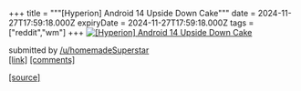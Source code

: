 +++
title = """[Hyperion] Android 14 Upside Down Cake"""
date = 2024-11-27T17:59:18.000Z
expiryDate = 2024-11-27T17:59:18.000Z
tags = ["reddit","wm"]
+++
[![[Hyperion] Android 14 Upside Down Cake](https://preview.redd.it/gvk6i5lygh3e1.png?width=640&crop=smart&auto=webp&s=9cf78a044ee9d8f80ffbd10d0dbf3a07595f5d2d "[Hyperion] Android 14 Upside Down Cake")](https://www.reddit.com/r/unixporn/comments/1h1ah62/hyperion_android_14_upside_down_cake/)

submitted by [/u/homemadeSuperstar](https://www.reddit.com/user/homemadeSuperstar)  
[\[link\]](https://i.redd.it/gvk6i5lygh3e1.png) [\[comments\]](https://www.reddit.com/r/unixporn/comments/1h1ah62/hyperion_android_14_upside_down_cake/)

[[source]](https://www.reddit.com/r/unixporn/comments/1h1ah62/hyperion_android_14_upside_down_cake/)
